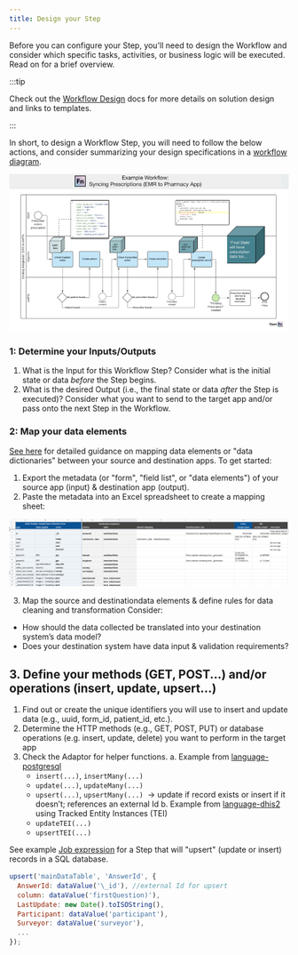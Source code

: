 ```yaml
---
title: Design your Step
---
```


Before you can configure your Step, you'll need to design the Workflow and
consider which specific tasks, activities, or business logic will be executed.
Read on for a brief overview.

:::tip

Check out the [Workflow Design](/documentation/next/design/design-overview) docs
for more details on solution design and links to templates.

:::

In short, to design a Workflow Step, you will need to follow the below actions,
and consider summarizing your design specifications in a
[workflow diagram](/design/design-workflow).

![Example Workflow](/img/example-workflow-state.png)


### 1: Determine your Inputs/Outputs

1. What is the Input for this Workflow Step? Consider what is the initial state
   or data _before_ the Step begins.
2. What is the desired Output (i.e., the final state or data _after_ the Step is
   executed)? Consider what you want to send to the target app and/or pass onto
   the next Step in the Workflow.

### 2: Map your data elements

[See here](https://docs.openfn.org/documentation/next/design/mapping-specs) for
detailed guidance on mapping data elements or "data dictionaries" between your
source and destination apps. To get started:

1. Export the metadata (or "form", "field list", or "data elements") of your
   source app (input) & destination app (output).
2. Paste the metadata into an Excel spreadsheet to create a mapping sheet:

![Sample mapping sheet](/img/data-element-mapping.png)

3. Map the source and destinationdata elements & define rules for data cleaning
   and transformation Consider:

- How should the data collected be translated into your destination system’s
  data model?
- Does your destination system have data input & validation requirements?

## 3. Define your methods (GET, POST...) and/or operations (insert, update, upsert...)

1. Find out or create the unique identifiers you will use to insert and update
   data (e.g., uuid, form_id, patient_id, etc.).
2. Determine the HTTP methods (e.g., GET, POST, PUT) or database operations
   (e.g. insert, update, delete) you want to perform in the target app
3. Check the Adaptor for helper functions. a. Example from
   [language-postgresql](/adaptors/packages/postgresql-docs)
   - `insert(...)`, `insertMany(...)`
   - `update(...)`, `updateMany(...)`
   - `upsert(...)`, `upsertMany(...)`  → update if record exists or insert if it
     doesn’t; references an external Id b. Example from
     [language-dhis2](/adaptors/packages/dhis2-docs) using Tracked Entity
     Instances (TEI)
   - `updateTEI(...)`
   - `upsertTEI(...)`

See example [Job expression](/docs/build/steps/job-expressions.md) for a Step that will "upsert" (update or insert)
records in a SQL database.

```js
upsert('mainDataTable', 'AnswerId', {
  AnswerId: dataValue('\_id'), //external Id for upsert
  column: dataValue('firstQuestion)'),
  LastUpdate: new Date().toISOString(),
  Participant: dataValue('participant'),
  Surveyor: dataValue('surveyor'),
  ...
});
```
